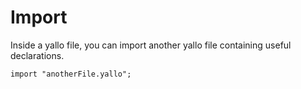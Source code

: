 # Import

Inside a yallo file, you can import another yallo file containing useful declarations.

```text
import "anotherFile.yallo";
```


